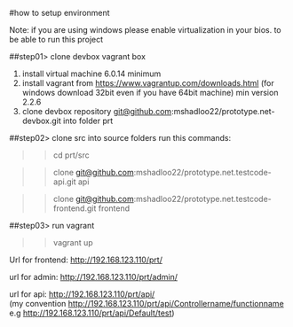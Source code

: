 #how to setup environment

Note: if you are using windows please enable virtualization in your bios. to be able to run this project

##step01> clone devbox vagrant box
1. install virtual machine 6.0.14 minimum
2. install vagrant from https://www.vagrantup.com/downloads.html (for windows download 32bit even if you have 64bit machine) min version 2.2.6
3. clone devbox repository git@github.com:mshadloo22/prototype.net-devbox.git into folder prt

##step02> clone src into source folders run this commands:

>>cd prt/src

>>clone git@github.com:mshadloo22/prototype.net.testcode-api.git api

>>clone git@github.com:mshadloo22/prototype.net.testcode-frontend.git frontend



##step03> run vagrant
>>vagrant up









Url for frontend: http://192.168.123.110/prt/

url for admin: http://192.168.123.110/prt/admin/

url for api: http://192.168.123.110/prt/api/    
(my convention http://192.168.123.110/prt/api/Controllername/functionname e.g  http://192.168.123.110/prt/api/Default/test)
